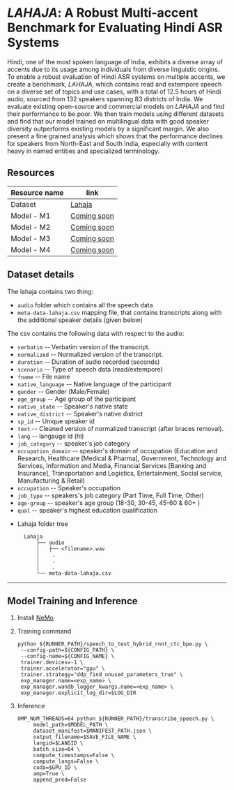 # *LAHAJA*: A Robust Multi-accent Benchmark for Evaluating Hindi ASR Systems

Hindi, one of the most spoken language of India, exhibits a diverse array of accents due to its usage among individuals from diverse linguistic origins. To enable a robust evaluation of Hindi ASR systems on multiple accents, we create a benchmark, *LAHAJA*, which contains read and extempore speech on a diverse set of topics and use cases, with a total of 12.5 hours of Hindi audio, sourced from 132 speakers spanning 83 districts of India. We evaluate existing open-source and commercial models on *LAHAJA* and find their performance to be poor. We then train models using different datasets and find that our model trained on multilingual data with good speaker diversity outperforms existing models by a significant margin. We also present a fine grained analysis which shows that the performance declines for speakers from North-East and South India, especially with content heavy in named entities and specialized terminology.

## Resources
 

|Resource name | link |
| - | - |
| Dataset | [Lahaja](https://indic-asr-public.objectstore.e2enetworks.net/lahaja_artifacts/lahaja.tgz) |
| Model - M1 | [Coming soon]() |
| Model - M2 | [Coming soon]() |
| Model - M3 | [Coming soon]() |
| Model - M4 | [Coming soon]() |


## Dataset details

The lahaja contains two thing: 
- `audio` folder which contains all the speech data
- `meta-data-lahaja.csv` mapping file, that contains transcripts along with the additional speaker details (given below)


The csv contains the following data with respect to the audio:
* `verbatim` -- Verbatim version of the transcript.
* `normalized` -- Normalized version of the transcript.
* `duration` -- Duration of audio recorded (seconds)
* `scenario` -- Type of speech data (read/extempore)
* `fname` -- File name
* `native_language` -- Native language of the participant 
* `gender` -- Gender (Male/Female)
* `age_group` -- Age group of the participant
* `native_state` -- Speaker's native state
* `native_district` -- Speaker's native district
* `sp_id` -- Unique speaker id
* `text` -- Cleaned version of normalized transcript (after braces removal).
* `lang` -- langauge id (hi)
* `job_category` -- speaker's job category
* `occupation_domain` -- speaker's domain of occupation (Education and Research, Healthcare [Medical & Pharma], Government, Technology and Services, Information and Media, Financial Services [Banking and Insurance], Transportation and Logistics, Entertainment, Social service, Manufacturing & Retail)
* `occupation` -- Speaker's occupation
* `job_type` -- speakers's job category (Part Time, Full Time, Other)
* `age-group` -- speaker's age group (18-30, 30-45, 45-60 & 60+ )
* `qual` -- speaker's highest education qualification

 - Lahaja folder tree

    ```
      Lahaja
          ├── audio
          │   ├── <filename>.wav
          │    .
          │    .
          │    .
          └── meta-data-lahaja.csv    
    ```


***

## Model Training and Inference
1. Install [NeMo](https://github.com/AI4Bharat/NeMo)

2. Training command
   ```
   python ${RUNNER_PATH}/speech_to_text_hybrid_rnnt_ctc_bpe.py \
    --config-path=${CONFIG_PATH} \
    --config-name=${CONFIG_NAME} \
    trainer.devices=-1 \
    trainer.accelerator="gpu" \
    trainer.strategy="ddp_find_unused_parameters_true" \
    exp_manager.name=<exp_name> \
    exp_manager.wandb_logger_kwargs.name=<exp_name> \
    exp_manager.explicit_log_dir=$LOG_DIR 
   ```

3. Inference
   ```
   OMP_NUM_THREADS=64 python ${RUNNER_PATH}/transcribe_speech.py \
        model_path=$MODEL_PATH \
        dataset_manifest=$MANIFEST_PATH.json \
        output_filename=$SAVE_FILE_NAME \
        langid=$LANGID \
        batch_size=64 \
        compute_timestamps=False \
        compute_langs=False \
        cuda=$GPU_ID \
        amp=True \
        append_pred=False 
   ```
<!-- 
# Citation
If you benefit from this dataset, kindly cite as follows:

```
@misc{
    to be updated
} -->
